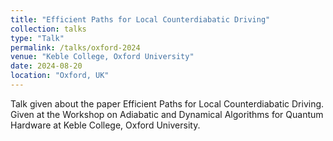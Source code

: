 ```yaml
---
title: "Efficient Paths for Local Counterdiabatic Driving"
collection: talks
type: "Talk"
permalink: /talks/oxford-2024
venue: "Keble College, Oxford University"
date: 2024-08-20
location: "Oxford, UK"
---
```


Talk given about the paper Efficient Paths for Local Counterdiabatic Driving. Given at the Workshop on Adiabatic and Dynamical Algorithms for Quantum Hardware at Keble College, Oxford University.